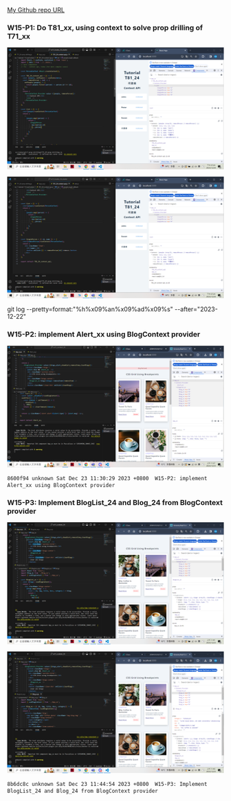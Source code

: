 
[My Github repo URL](https://github.com/209410124/1121-wp1-demo-209410124)


### W15-P1: Do T81_xx, using context to solve prop drilling of T71_xx
 
![](w15-p1-1.png)
 
![](w15-p1-2.png)

git log --pretty=format:"%h%x09%an%x09%ad%x09%s" --after="2023-12-22"

### W15-P2: implement Alert_xx using BlogContext provider
 
![](w15-p2.png)
 
 ```
 8600f94 unknown Sat Dec 23 11:30:29 2023 +0800  W15-P2: implement Alert_xx using BlogContext provider
 ```

 ### W15-P3: Implement BlogList_24 and Blog_24 from BlogContext provider
 
![](w15-p3-1.png)
 
![](w15-p3-2.png)
```
8b6dc8c unknown Sat Dec 23 11:44:54 2023 +0800  W15-P3: Implement BlogList_24 and Blog_24 from BlogContext provider
```
